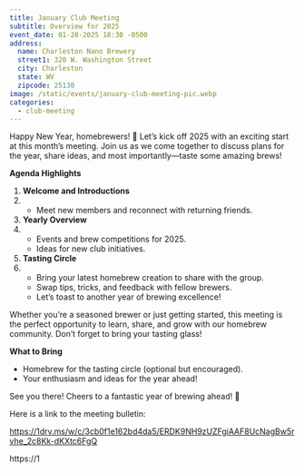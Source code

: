 ```yaml
---
title: January Club Meeting
subtitle: Overview for 2025
event_date: 01-28-2025 18:30 -0500
address:
  name: Charleston Nano Brewery
  street1: 320 W. Washington Street
  city: Charleston
  state: WV
  zipcode: 25130
image: /static/events/january-club-meeting-pic.webp
categories:
  - club-meeting
---
```

Happy New Year, homebrewers! 🍻 Let’s kick off 2025 with an exciting start at this month’s meeting. Join us as we come together to discuss plans for the year, share ideas, and most importantly—taste some amazing brews!

**Agenda Highlights**

1. **Welcome and Introductions**
2. * Meet new members and reconnect with returning friends.
3. **Yearly Overview**
4. * Events and brew competitions for 2025.
   * Ideas for new club initiatives.
5. **Tasting Circle**
6. * Bring your latest homebrew creation to share with the group.
   * Swap tips, tricks, and feedback with fellow brewers.
   * Let’s toast to another year of brewing excellence!

Whether you’re a seasoned brewer or just getting started, this meeting is the perfect opportunity to learn, share, and grow with our homebrew community. Don’t forget to bring your tasting glass!

**What to Bring**

* Homebrew for the tasting circle (optional but encouraged).
* Your enthusiasm and ideas for the year ahead!

See you there! Cheers to a fantastic year of brewing ahead! 🍺



Here is a link to the meeting bulletin:

<https://1drv.ms/w/c/3cb0f1e162bd4da5/ERDK9NH9zUZFgiAAF8UcNagBw5rvhe_2c8Kk-dKXtc6FgQ>

https://1